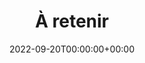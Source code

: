 ---
title: "À retenir"
description: "Wheel of Heaven is a knowledge base exploring the working hypothesis that life on Earth was intelligently designed by an extraterrestrial civilization, the so-called Elohim."
lead: ""
date: 2022-09-20T00:00:00+00:00
lastmod: 2022-09-20T00:00:00+00:00
draft: false
images: []
weight: 300
---